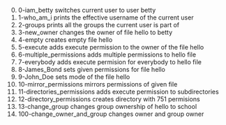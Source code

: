 0. 0-iam_betty switches current user to user betty
1. 1-who_am_i  prints the effective username of the current user
2. 2-groups prints all the groups the current user is part of
3. 3-new_owner changes the owner of file hello to betty
4. 4-empty creates empty file hello
5. 5-execute adds execute permission to the owner of the file hello
6. 6-multiple_permissions adds multiple permissions to hello file
7. 7-everybody adds execute permision for everybody to hello file
8. 8-James_Bond sets given permissions for file hello
9. 9-John_Doe sets mode of the file hello
10. 10-mirror_permissions mirrors permissions of given file
11. 11-directories_permissions adds execute permission to subdirectories
12. 12-directory_permissions creates directory with 751 permisions
13. 13-change_group changes group ownership of hello to school
14. 100-change_owner_and_group changes owner and group owner

